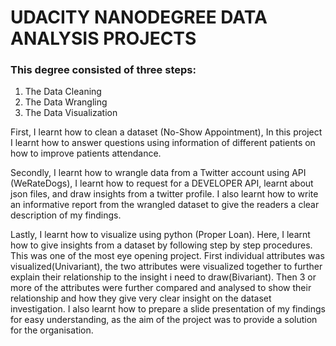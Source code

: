 #  UDACITY NANODEGREE DATA ANALYSIS PROJECTS
### This degree consisted of three steps:
1. The Data Cleaning
2. The Data Wrangling
3. The Data Visualization


First, I learnt how to clean a dataset (No-Show Appointment), In this project I learnt how to answer questions using information of different patients on how to improve patients attendance.


Secondly, I learnt how to wrangle data from a Twitter account using API (WeRateDogs), I learnt how to request for a DEVELOPER API, learnt about json files, and draw insights from a twitter profile. I also learnt how to write an informative report from the wrangled dataset to give the readers a clear description of my findings.


Lastly, I learnt how to visualize using python (Proper Loan). Here, I learnt how to give insights from a dataset by following step by step procedures. This was one of the most eye opening project. First individual attributes was visualized(Univariant), the two attributes were visualized together to further explain their relationship to the insight i need to draw(Bivariant). Then 3 or more of the attributes were further compared and analysed to show their relationship and how they give very clear insight on the dataset investigation. I also learnt how to prepare a slide presentation of my findings for easy understanding, as the aim of the project was to provide a solution for the organisation.
